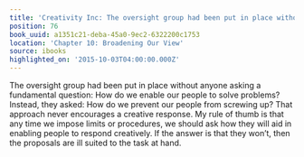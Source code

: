 ```yaml
---
title: 'Creativity Inc: The oversight group had been put in place without anyone ask…'
position: 76
book_uuid: a1351c21-deba-45a0-9ec2-6322200c1753
location: 'Chapter 10: Broadening Our View'
source: ibooks
highlighted_on: '2015-10-03T04:00:00.000Z'
---
```


The oversight group had been put in place without anyone asking a fundamental question: How do we enable our people to solve problems? Instead, they asked: How do we prevent our people from screwing up? That approach never encourages a creative response. My rule of thumb is that any time we impose limits or procedures, we should ask how they will aid in enabling people to respond creatively. If the answer is that they won’t, then the proposals are ill suited to the task at hand.